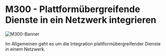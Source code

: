 # M300 - Plattformübergreifende Dienste in ein Netzwerk integrieren

![M300-Banner](https://raw.githubusercontent.com/TacoNaco47/M300/master/images/Banner_M300_GitHub-Repository.png)

Im Allgemeinen geht es um die Integration plattformübergreifender Dienste in einem Netzwerk. 

